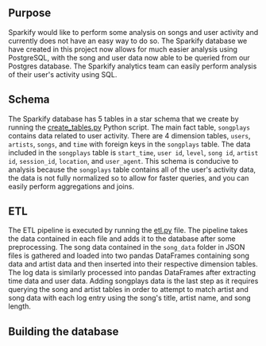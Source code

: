 ## Purpose

Sparkify would like to perform some analysis on songs and user activity and currently does not have an easy way to do so. The Sparkify database we have created in this project now allows for much easier analysis using PostgreSQL, with the song and user data now able to be queried from our Postgres database. The Sparkify analytics team can easily perform analysis of their user's activity using SQL.

## Schema

The Sparkify database has 5 tables in a star schema that we create by running the [create_tables.py](create_tables.py) Python script. The main fact table, `songplays` contains data related to user activity. There are 4 dimension tables, `users`, `artists`, `songs`, and `time` with foreign keys in the `songplays` table. The data included in the `songplays` table is `start_time`, `user id`, `level`, `song id`, `artist id`, `session_id`, `location`, and `user_agent`. This schema is conducive to analysis because the `songplays` table contains all of the user's activity data, the data is not fully normalized so to allow for faster queries, and you can easily perform aggregations and joins.

## ETL

The ETL pipeline is executed by running the [etl.py](etl.py) file. The pipeline takes the data contained in each file and adds it to the database after some preprocessing. The song data contained in the `song_data` folder in JSON files is gathered and loaded into two pandas DataFrames containing song data and artist data and then inserted into their respective dimension tables. The log data is similarly processed into pandas DataFrames after extracting time data and user data. Adding songplays data is the last step as it requires querying the song and artist tables in order to attempt to match artist and song data with each log entry using the song's title, artist name, and song length. 

## Building the database

